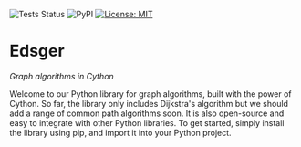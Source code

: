 
![Tests Status](https://github.com/aetperf/edsger/actions/workflows/tests.yml/badge.svg?branch=release)
![PyPI](https://img.shields.io/pypi/v/edsger)
[![License: MIT](https://img.shields.io/badge/License-MIT-yellow.svg)](https://opensource.org/licenses/MIT)

# Edsger


*Graph algorithms in Cython*


Welcome to our Python library for graph algorithms, built with the power of Cython. So far, the library only includes Dijkstra's algorithm but we should add a range of common path algorithms soon. It is also open-source and easy to integrate with other Python libraries. To get started, simply install the library using pip, and import it into your Python project.
